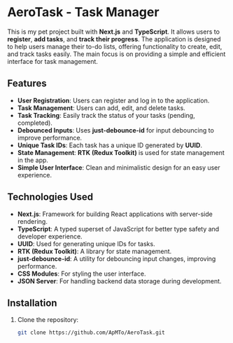 # AeroTask - Task Manager

This is my pet project built with **Next.js** and **TypeScript**. It allows users to **register**, **add tasks**, and **track their progress**. The application is designed to help users manage their to-do lists, offering functionality to create, edit, and track tasks easily. The main focus is on providing a simple and efficient interface for task management.

## Features

- **User Registration**: Users can register and log in to the application.
- **Task Management**: Users can add, edit, and delete tasks.
- **Task Tracking**: Easily track the status of your tasks (pending, completed).
- **Debounced Inputs**: Uses **just-debounce-id** for input debouncing to improve performance.
- **Unique Task IDs**: Each task has a unique ID generated by **UUID**.
- **State Management**: **RTK (Redux Toolkit)** is used for state management in the app.
- **Simple User Interface**: Clean and minimalistic design for an easy user experience.

## Technologies Used

- **Next.js**: Framework for building React applications with server-side rendering.
- **TypeScript**: A typed superset of JavaScript for better type safety and developer experience.
- **UUID**: Used for generating unique IDs for tasks.
- **RTK (Redux Toolkit)**: A library for state management.
- **just-debounce-id**: A utility for debouncing input changes, improving performance.
- **CSS Modules**: For styling the user interface.
- **JSON Server**: For handling backend data storage during development.

## Installation

1. Clone the repository:
   ```bash
   git clone https://github.com/ApMTo/AeroTask.git
   ```
